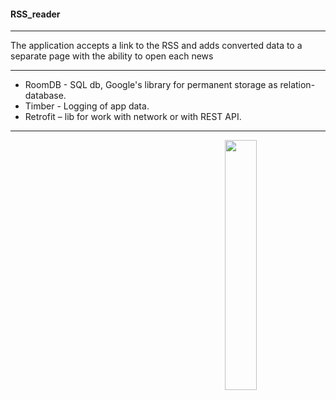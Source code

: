   #### RSS_reader
----------------------------

 The application accepts a link to the RSS and adds converted data
  to a separate page with the ability to open each news

 ---------------------------
 - RoomDB - SQL db, Google's library for permanent storage as relation-database.
 - Timber - Logging of app data.
 - Retrofit – lib for work with network or with REST API.
 ---------------------------
<img src="/previews/preview.gif" align="right" width="32%"/>